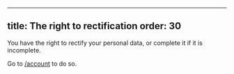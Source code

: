 ***

title: The right to rectification
order: 30
---------

You have the right to rectify your personal data, or complete it if it is incomplete.

Go to [/account](/account/) to do so.
